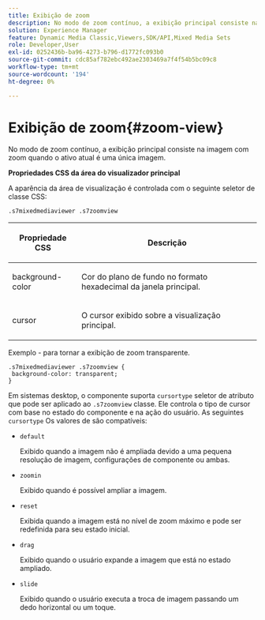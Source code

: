 ```yaml
---
title: Exibição de zoom
description: No modo de zoom contínuo, a exibição principal consiste na imagem com zoom quando o ativo atual é uma única imagem.
solution: Experience Manager
feature: Dynamic Media Classic,Viewers,SDK/API,Mixed Media Sets
role: Developer,User
exl-id: 0252436b-ba96-4273-b796-d1772fc093b0
source-git-commit: cdc85af782ebc492ae2303469a7f4f54b5bc09c8
workflow-type: tm+mt
source-wordcount: '194'
ht-degree: 0%

---
```


# Exibição de zoom{#zoom-view}

No modo de zoom contínuo, a exibição principal consiste na imagem com zoom quando o ativo atual é uma única imagem.

<!--<a id="section_061E550C1C1D4DB2BD663A898895B38C"></a>-->

**Propriedades CSS da área do visualizador principal**

A aparência da área de visualização é controlada com o seguinte seletor de classe CSS:

```
.s7mixedmediaviewer .s7zoomview
```

<table id="table_94EE3F5BBE4547C0B4943471CEE7EDE4"> 
 <thead> 
  <tr> 
   <th colname="col1" class="entry"> <p> Propriedade CSS </p> </th> 
   <th colname="col2" class="entry"> <p>Descrição </p> </th> 
  </tr> 
 </thead>
 <tbody> 
  <tr> 
   <td colname="col1"> <p> <span class="codeph"> background-color </span> </p> </td> 
   <td colname="col2"> <p> Cor do plano de fundo no formato hexadecimal da janela principal. </p> </td> 
  </tr> 
  <tr> 
   <td colname="col1"> <p> <span class="codeph"> cursor </span> </p> </td> 
   <td colname="col2"> <p>O cursor exibido sobre a visualização principal. </p> </td> 
  </tr> 
 </tbody> 
</table>

Exemplo - para tornar a exibição de zoom transparente.

```
.s7mixedmediaviewer .s7zoomview { 
 background-color: transparent; 
}
```

Em sistemas desktop, o componente suporta `cursortype` seletor de atributo que pode ser aplicado ao `.s7zoomview` classe. Ele controla o tipo de cursor com base no estado do componente e na ação do usuário. As seguintes `cursortype` Os valores de são compatíveis:

* `default`

   Exibido quando a imagem não é ampliada devido a uma pequena resolução de imagem, configurações de componente ou ambas.

* `zoomin`

   Exibido quando é possível ampliar a imagem.

* `reset`

   Exibida quando a imagem está no nível de zoom máximo e pode ser redefinida para seu estado inicial.

* `drag`

   Exibido quando o usuário expande a imagem que está no estado ampliado.

* `slide`

   Exibido quando o usuário executa a troca de imagem passando um dedo horizontal ou um toque.
